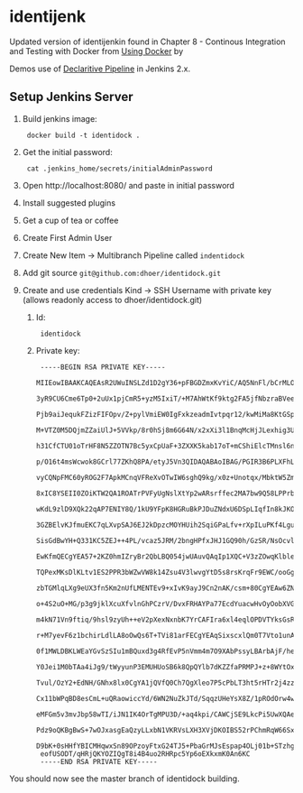 # identijenk

Updated version of identijenkin found in Chapter 8 - Continous Integration and Testing with Docker from [Using Docker](https://www.amazon.com/Using-Docker-Developing-Deploying-Containers/dp/1491915765/ref=sr_1_1?ie=UTF8&qid=1520226136&sr=8-1&keywords=using-docker) by

Demos use of [Declaritive Pipeline](https://jenkins.io/doc/book/pipeline/syntax/#declarative-pipeline) in Jenkins 2.x.

## Setup Jenkins Server

1. Build jenkins image:

        docker build -t identidock .

1. Get the initial password:

        cat .jenkins_home/secrets/initialAdminPassword

1. Open http://localhost:8080/ and paste in initial password

1. Install suggested plugins

1. Get a cup  of tea or coffee

1. Create First Admin User

1. Create New Item -> Multibranch Pipeline called `indentidock`

1. Add git source `git@github.com:dhoer/identidock.git`

1. Create and use credentials Kind -> SSH Username with private key (allows readonly access to dhoer/identidock.git)

    1. Id:

            identidock

    1. Private key:

            -----BEGIN RSA PRIVATE KEY-----
            MIIEowIBAAKCAQEAsR2UWuINSLZd1D2gY36+pFBGDZmxKvYiC/AQ5NnFl/bCrMLO
            3yR9CU6Cme6Tp0+2uUx1pjCmR5+yzM5IxiT/+M7AhWtKf9ktg2FA5jfNbzraBVee
            Pjb9aiJequkFZizFIFOpv/Z+pylVmiEW0IgFxkzeadmIvtpqr12/kwMiMa8KtGSp
            M+VTZ0M5DQjmZZaiUlJ+5VVkp/8r0hSj8m6G64N/x2xXi3l1BnqMcHjJLexhig3U
            h31CfCTU01oTrHF8N5ZZOTN7Bc5yxCpUaF+3ZXXK5kab17oT+mCShiElcTMnsl6n
            p/O16t4msWcwok8GCrl77ZKhQ8PA/etyJ5Vn3QIDAQABAoIBAG/PGIR3B6PLXFhL
            vyCQNpFMC60yROG2F7ApkMCnqVFReXvOTwIW6sghQ9kg/x0z+Unotqx/MbktW5Zm
            8xIC8YSEII0ZOiKTW2QA1ROATrPVFyUgNslXtYp2wARsrffec2MA7bw9Q58LPPrb
            wKdL9zlD9XQk22qAP7ENIY8Q/1kU9YFpK8HGRuBkPJDuZNdxU6DSpLIqfIn8kJKO
            3GZBElvKJfmuEKC7qLXvpSAJ6EJ2kDpzcMOYHUih2SqiGPaLfv+rXpILuPKf4Lgu
            SisGdBwYH+Q331KC5ZEJ++4PL/vcaz5JRM/2bngHPfxJHJ1GQ90h/GzSR/NsOcvl
            EwKfmQECgYEA57+2KZ0hmIZryBr2QbLBQ054jwUAuvQAqIp1XQC+V3zZOwqKlble
            TQPexMKsDlKLtv1ES2PPR3bWZwVW8k14Zsu4V3lwvgYtD5s8rsKrqFr9EWC/ooGg
            zbTGMlqLXg9eUX3fn5Km2nUfLMENTEv9+xIvK9ayJ9Cn2nAK/csm+80CgYEAw6ZN
            o+4S2uO+MG/p3g9jklXcuXfvlnGhPCzrV/DvxFRHAYPa77EcdYuacwHvOyOobXVG
            m4kN71Vn9ftiq/9hsl9zyUh++eV2pXexNxnbK7YrCAFIra6xl4eqlOPDVTYksGsR
            r+M7yevF6z1bchirLdlLA8oOwQs6T+TVi81arFECgYEAqSixscxlQm0T7Vto1unA
            0f1MWLDBKLWEaYGvSzSIu1mBQuxd3g4RfEvP5nVmm4m7O9XAbPssyLBArbAjF/he
            Y0Jei1M0bTAa4iJg9/tWyyunP3EMUHUoSB6k8QpQYlb7dKZZfaPRMPJ+z+8WYtOx
            Tvul/OzY2+EdNH/GNhx8lx0CgYA1jQVfQ0Ch7QgXleo7P5cPbLT3ht5rHTr2j4zz
            Cx11bWPqBD8esCmL+uQRaowiccYd/6WN2NuZkJTd/SqqzUHeYsX8Z/1pROdOrw4w
            eMFGm5v3mvJbp58wTI/iJN1IK4OrTgMPU3D/+aq4kpi/CAWCjSE9LkcPi5UwXQAe
            Pdz9oQKBgBwS+7wOJxasgEaQzyLLxbN1VKRVsLXH3XVjDKOIBS52rPChmRqW66Sx
            D9bK+0sHHfYBICMHqwxSn89OPzoyFtxG24TJ5+PbaGrMJsEspap4OLj01b+STzhg
            eofUSODT/qHRjQKYOZIQgT8i4B4uo2RHRpc5Yp6oEXkxmK0An6KC
            -----END RSA PRIVATE KEY-----

You should now see the master branch of identidock building.
